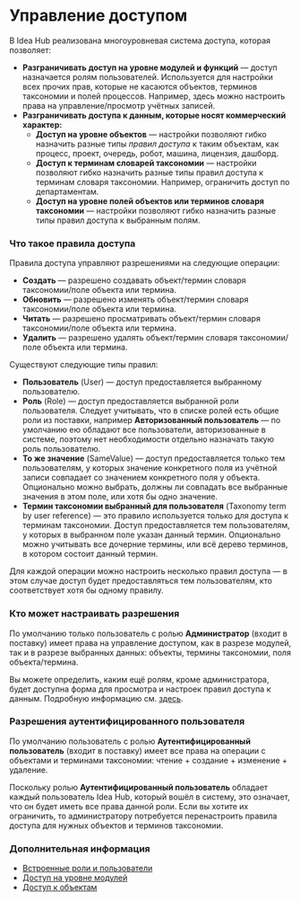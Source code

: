 # Управление доступом

В Idea Hub реализована многоуровневая система доступа, которая позволяет:
* **Разграничивать доступ на уровне модулей и функций** — доступ назначается ролям пользователей. Используется для настройки всех прочих прав, которые не касаются объектов, терминов таксономии и полей процессов. Например, здесь можно настроить права на управление/просмотр учётных записей.
* **Разграничивать доступа к данным, которые носят коммерческий характер:**
  * **Доступ на уровне объектов** — настройки позволяют гибко назначить разные типы *правил доступа* к таким объектам, как процесс, проект, очередь, робот, машина, лицензия, дашборд.
  * **Доступ к терминам словарей таксономии** — настройки позволяют гибко назначить разные типы правил доступа к терминам словаря таксономии. Например, ограничить доступ по департаментам. 
  * **Доступ на уровне полей объектов или терминов словаря таксономии** — настройки позволяют гибко назначить разные типы правил доступа к выбранным полям.

### Что такое правила доступа

Правила доступа управляют разрешениями на следующие операции:
* **Создать** — разрешено создавать объект/термин словаря таксономии/поле объекта или термина.
* **Обновить** — разрешено изменять объект/термин словаря таксономии/поле объекта или термина.
* **Читать** — разрешено просматривать объект/термин словаря таксономии/поле объекта или термина.
* **Удалить** — разрешено удалять объект/термин словаря таксономии/поле объекта или термина.

Существуют следующие типы правил: 
* **Пользователь** (User) — доступ предоставляется выбранному пользователю.
* **Роль** (Role) — доступ предоставляется выбранной роли пользователя. Следует учитывать, что в списке ролей есть общие роли из поставки, например **Авторизованный пользователь** — по умолчанию ею обладают все пользователи, авторизованные в системе, поэтому нет необходимости отдельно назначать такую роль пользователю.
* **То же значение** (SameValue) — доступ предоставляется только тем пользователям, у которых значение конкретного поля из учётной записи совпадает со значением конкретного поля у объекта. Опционально можно выбрать, должны ли совпадать все выбранные значения в этом поле, или хотя бы одно значение. 
* **Термин таксономии выбранный для пользователя** (Taxonomy term by user reference) — это правило используется только для доступа к терминам таксономии. Доступ предоставляется тем пользователям, у которых в выбранном поле указан данный термин. Опционально можно учитывать все дочерние термины, или всё дерево терминов, в котором состоит данный термин.

Для каждой операции можно настроить несколько правил доступа — в этом случае доступ будет предоставляться тем пользователям, кто соответствует хотя бы одному правилу. 


### Кто может настраивать разрешения

По умолчанию только пользователь с ролью **Администратор** (входит в поставку) имеет права на управление доступом, как в разрезе модулей, так и в разрезе выбранных данных: объекты, термины таксономии, поля объекта/термина.

Вы можете определить, каким ещё ролям, кроме администратора, будет доступна форма для просмотра и настроек правил доступа к данным. Подробную информацию см. [здесь](https://github.com/PrimoRPA/Docs.Rus/blob/2208-%D0%B4%D0%BE%D0%BF%D0%BE%D0%BB%D0%BD%D0%B8%D1%82%D1%8C-%D1%80%D0%B0%D0%B7%D0%B4%D0%B5%D0%BB-%D0%B0%D0%B4%D0%BC%D0%B8%D0%BD%D0%B8%D1%81%D1%82%D1%80%D0%B0%D1%82%D0%BE%D1%80%D0%B0%D0%BC-%D0%B4%D0%BB%D1%8F-%D0%B8%D0%B4%D0%B5%D0%B0-%D1%85%D0%B0%D0%B1%D0%B0/idea-hub/admin/users/access-rights.md).

### Разрешения аутентифицированного пользователя
По умолчанию пользователь с ролью **Аутентифицированный пользователь** (входит в поставку) имеет все права на операции с объектами и терминами таксономии: чтение + создание + изменение + удаление. 

Поскольку ролью **Аутентифицированный пользователь** обладает каждый пользователь Idea Hub, который вошёл в систему, это означает, что он будет иметь все права данной роли. Если вы хотите их ограничить, то администратору потребуется перенастроить правила доступа для нужных объектов и терминов таксономии.


### Дополнительная информация

* [Встроенные роли и пользователи](https://github.com/PrimoRPA/Docs.Rus/blob/2208-%D0%B4%D0%BE%D0%BF%D0%BE%D0%BB%D0%BD%D0%B8%D1%82%D1%8C-%D1%80%D0%B0%D0%B7%D0%B4%D0%B5%D0%BB-%D0%B0%D0%B4%D0%BC%D0%B8%D0%BD%D0%B8%D1%81%D1%82%D1%80%D0%B0%D1%82%D0%BE%D1%80%D0%B0%D0%BC-%D0%B4%D0%BB%D1%8F-%D0%B8%D0%B4%D0%B5%D0%B0-%D1%85%D0%B0%D0%B1%D0%B0/idea-hub/admin/users/default.md)
* [Доступ на уровне модулей](https://github.com/PrimoRPA/Docs.Rus/blob/2208-%D0%B4%D0%BE%D0%BF%D0%BE%D0%BB%D0%BD%D0%B8%D1%82%D1%8C-%D1%80%D0%B0%D0%B7%D0%B4%D0%B5%D0%BB-%D0%B0%D0%B4%D0%BC%D0%B8%D0%BD%D0%B8%D1%81%D1%82%D1%80%D0%B0%D1%82%D0%BE%D1%80%D0%B0%D0%BC-%D0%B4%D0%BB%D1%8F-%D0%B8%D0%B4%D0%B5%D0%B0-%D1%85%D0%B0%D0%B1%D0%B0/idea-hub/admin/users/access-rights.md)
* [Доступ к объектам](https://github.com/PrimoRPA/Docs.Rus/blob/2208-%D0%B4%D0%BE%D0%BF%D0%BE%D0%BB%D0%BD%D0%B8%D1%82%D1%8C-%D1%80%D0%B0%D0%B7%D0%B4%D0%B5%D0%BB-%D0%B0%D0%B4%D0%BC%D0%B8%D0%BD%D0%B8%D1%81%D1%82%D1%80%D0%B0%D1%82%D0%BE%D1%80%D0%B0%D0%BC-%D0%B4%D0%BB%D1%8F-%D0%B8%D0%B4%D0%B5%D0%B0-%D1%85%D0%B0%D0%B1%D0%B0/idea-hub/admin/users/access-to-objects.md)











